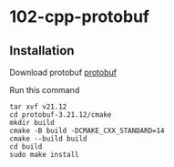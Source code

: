 # 102-cpp-protobuf

## Installation

Download protobuf [protobuf](https://github.com/protocolbuffers/protobuf/releases/tag/v21.12)

Run this command
```
tar xvf v21.12
cd protobuf-3.21.12/cmake
mkdir build
cmake -B build -DCMAKE_CXX_STANDARD=14
cmake --build build
cd build
sudo make install
```
